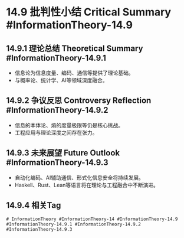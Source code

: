 # 14.9 批判性小结 Critical Summary #InformationTheory-14.9

## 14.9.1 理论总结 Theoretical Summary #InformationTheory-14.9.1

- 信息论为信息度量、编码、通信等提供了理论基础。
- 与概率论、统计学、AI等领域深度融合。

## 14.9.2 争议反思 Controversy Reflection #InformationTheory-14.9.2

- 信息的本体论、熵的度量极限等仍是核心挑战。
- 工程应用与理论深度之间存在张力。

## 14.9.3 未来展望 Future Outlook #InformationTheory-14.9.3

- 自动化编码、AI辅助通信、形式化信息安全将持续发展。
- Haskell、Rust、Lean等语言将在理论与工程融合中不断演进。

## 14.9.4 相关Tag

`# InformationTheory #InformationTheory-14 #InformationTheory-14.9 #InformationTheory-14.9.1 #InformationTheory-14.9.2 #InformationTheory-14.9.3`
